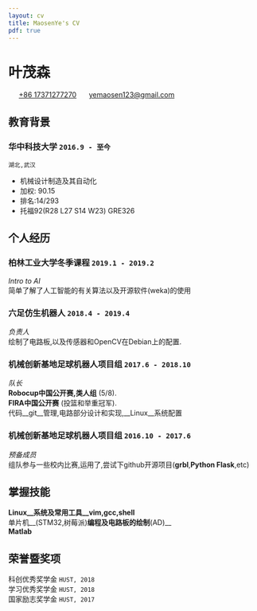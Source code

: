 ```yaml
---
layout: cv
title: MaosenYe's CV
pdf: true
---
```

# __叶茂森__

<div id="webaddress">
<i class="fi-telephone" style="margin-left:1em"></i>
<a href="+86 17371277270" style="margin-left:0.5em">+86 17371277270</a>
<i class="fi-mail" style="margin-left:1em"></i>
<a href="yemaosen123@gmail.com" style="margin-left:0.5em">yemaosen123@gmail.com</a>
</div>

## 教育背景

### __华中科技大学__ `2016.9 - 至今`
```
湖北,武汉
```
- 机械设计制造及其自动化
- 加权: 90.15
- 排名:14/293
- 托福92(R28 L27 S14 W23) GRE326


## 个人经历

### __柏林工业大学冬季课程__  `2019.1 - 2019.2`
_Intro to AI_<br>
简单了解了人工智能的有关算法以及开源软件(weka)的使用 <br>
### __六足仿生机器人__ `2018.4 - 2019.4`
_负责人_<br>
绘制了电路板,以及传感器和OpenCV在Debian上的配置.<br>

### __机械创新基地足球机器人项目组__ `2017.6 - 2018.10`
_队长_<br>
__Robocup中国公开赛,类人组__ (5/8). <br>
__FIRA中国公开赛__ (投篮和举重冠军).<br>代码__git__管理,电路部分设计和实现,__Linux__系统配置<br>

### __机械创新基地足球机器人项目组__ `2016.10 - 2017.6`
_预备成员_<br>
组队参与一些校内比赛,运用了,尝试下github开源项目(__grbl__,__Python Flask__,etc)<br>


## 掌握技能
__Linux__系统及常用工具__vim,gcc,shell__ <br>
 单片机__(STM32,树莓派)__编程及电路板的绘制__(AD)__ <br>
 __Matlab__ <br>


## 荣誉暨奖项

科创优秀奖学金  `HUST, 2018` <br>
学习优秀奖学金 `HUST, 2018`<br>
国家励志奖学金 `HUST, 2017` <br>

<!-- ### Footer

Last updated: May 2013 -->
